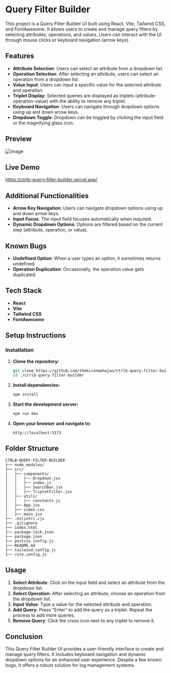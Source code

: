 # Query Filter Builder

This project is a Query Filter Builder UI built using React, Vite, Tailwind CSS, and FontAwesome. It allows users to create and manage query filters by selecting attributes, operations, and values. Users can interact with the UI through mouse clicks or keyboard navigation (arrow keys).

## Features

- **Attribute Selection**: Users can select an attribute from a dropdown list.
- **Operation Selection**: After selecting an attribute, users can select an operation from a dropdown list.
- **Value Input**: Users can input a specific value for the selected attribute and operation.
- **Triplet Display**: Selected queries are displayed as triplets (attribute-operation-value) with the ability to remove any triplet.
- **Keyboard Navigation**: Users can navigate through dropdown options using up and down arrow keys.
- **Dropdown Toggle**: Dropdown can be toggled by clicking the input field or the magnifying glass icon.

## Preview

![image](https://github.com/thekiranmahajan/ctrlb-query-filter-builder/assets/91893931/4c4b2720-a5b9-4fca-aade-40d4fca20d24)

## Live Demo

https://ctrlb-query-filter-builder.vercel.app/

## Additional Functionalities

- **Arrow Key Navigation**: Users can navigate dropdown options using up and down arrow keys.
- **Input Focus**: The input field focuses automatically when required.
- **Dynamic Dropdown Options**: Options are filtered based on the current step (attribute, operation, or value).

## Known Bugs

- **Undefined Option**: When a user types an option, it sometimes returns undefined.
- **Operation Duplication**: Occasionally, the operation value gets duplicated.

## Tech Stack

- **React**
- **Vite**
- **Tailwind CSS**
- **FontAwesome**

## Setup Instructions

### Installation

1. **Clone the repository:**

   ```bash
   git clone https://github.com/thekiranmahajan/ctrlb-query-filter-builder
   cd ./ctrlb-query-filter-builder
   ```

2. **Install dependencies:**

   ```bash
   npm install
   ```

3. **Start the development server:**

   ```bash
   npm run dev
   ```

4. **Open your browser and navigate to:**
   ```plaintext
   http://localhost:5173
   ```

## Folder Structure

```
CTRLB-QUERY-FILTER-BUILDER
├── node_modules/
├── src/
│   ├── components/
│   │   ├── Dropdown.jsx
│   │   ├── index.js
│   │   ├── SearchBar.jsx
│   │   ├── TripletFilter.jsx
│   ├── utils/
│   │   ├── constants.js
│   ├── App.jsx
│   ├── index.css
│   ├── main.jsx
├── .eslintrc.cjs
├── .gitignore
├── index.html
├── package-lock.json
├── package.json
├── postcss.config.js
├── README.md
├── tailwind.config.js
├── vite.config.js
```

## Usage

1. **Select Attribute**: Click on the input field and select an attribute from the dropdown list.
2. **Select Operation**: After selecting an attribute, choose an operation from the dropdown list.
3. **Input Value**: Type a value for the selected attribute and operation.
4. **Add Query**: Press "Enter" to add the query as a triplet. Repeat the process to add more queries.
5. **Remove Query**: Click the cross icon next to any triplet to remove it.

## Conclusion

This Query Filter Builder UI provides a user-friendly interface to create and manage query filters. It includes keyboard navigation and dynamic dropdown options for an enhanced user experience. Despite a few known bugs, it offers a robust solution for log management systems.
